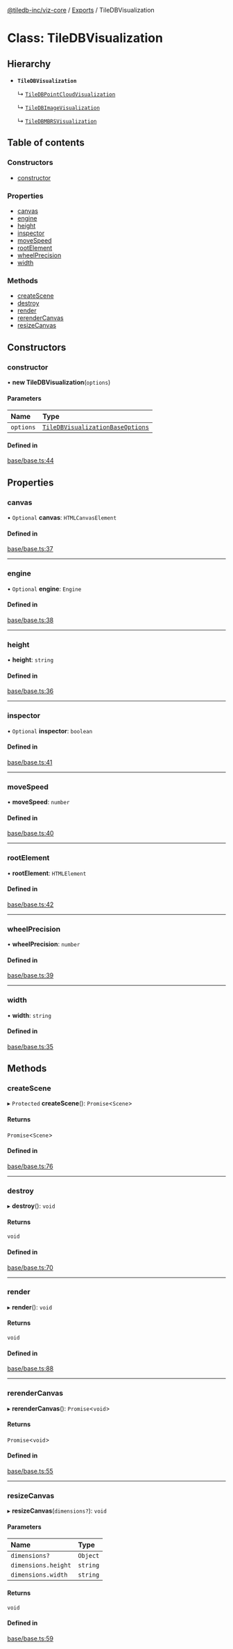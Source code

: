 [@tiledb-inc/viz-core](../README.md) / [Exports](../modules.md) / TileDBVisualization

# Class: TileDBVisualization

## Hierarchy

- **`TileDBVisualization`**

  ↳ [`TileDBPointCloudVisualization`](TileDBPointCloudVisualization.md)

  ↳ [`TileDBImageVisualization`](TileDBImageVisualization.md)

  ↳ [`TileDBMBRSVisualization`](TileDBMBRSVisualization.md)

## Table of contents

### Constructors

- [constructor](TileDBVisualization.md#constructor)

### Properties

- [canvas](TileDBVisualization.md#canvas)
- [engine](TileDBVisualization.md#engine)
- [height](TileDBVisualization.md#height)
- [inspector](TileDBVisualization.md#inspector)
- [moveSpeed](TileDBVisualization.md#movespeed)
- [rootElement](TileDBVisualization.md#rootelement)
- [wheelPrecision](TileDBVisualization.md#wheelprecision)
- [width](TileDBVisualization.md#width)

### Methods

- [createScene](TileDBVisualization.md#createscene)
- [destroy](TileDBVisualization.md#destroy)
- [render](TileDBVisualization.md#render)
- [rerenderCanvas](TileDBVisualization.md#rerendercanvas)
- [resizeCanvas](TileDBVisualization.md#resizecanvas)

## Constructors

### constructor

• **new TileDBVisualization**(`options`)

#### Parameters

| Name | Type |
| :------ | :------ |
| `options` | [`TileDBVisualizationBaseOptions`](../interfaces/TileDBVisualizationBaseOptions.md) |

#### Defined in

[base/base.ts:44](https://github.com/TileDB-Inc/TileDB-Viz/blob/cc0c331/packages/core/src/base/base.ts#L44)

## Properties

### canvas

• `Optional` **canvas**: `HTMLCanvasElement`

#### Defined in

[base/base.ts:37](https://github.com/TileDB-Inc/TileDB-Viz/blob/cc0c331/packages/core/src/base/base.ts#L37)

___

### engine

• `Optional` **engine**: `Engine`

#### Defined in

[base/base.ts:38](https://github.com/TileDB-Inc/TileDB-Viz/blob/cc0c331/packages/core/src/base/base.ts#L38)

___

### height

• **height**: `string`

#### Defined in

[base/base.ts:36](https://github.com/TileDB-Inc/TileDB-Viz/blob/cc0c331/packages/core/src/base/base.ts#L36)

___

### inspector

• `Optional` **inspector**: `boolean`

#### Defined in

[base/base.ts:41](https://github.com/TileDB-Inc/TileDB-Viz/blob/cc0c331/packages/core/src/base/base.ts#L41)

___

### moveSpeed

• **moveSpeed**: `number`

#### Defined in

[base/base.ts:40](https://github.com/TileDB-Inc/TileDB-Viz/blob/cc0c331/packages/core/src/base/base.ts#L40)

___

### rootElement

• **rootElement**: `HTMLElement`

#### Defined in

[base/base.ts:42](https://github.com/TileDB-Inc/TileDB-Viz/blob/cc0c331/packages/core/src/base/base.ts#L42)

___

### wheelPrecision

• **wheelPrecision**: `number`

#### Defined in

[base/base.ts:39](https://github.com/TileDB-Inc/TileDB-Viz/blob/cc0c331/packages/core/src/base/base.ts#L39)

___

### width

• **width**: `string`

#### Defined in

[base/base.ts:35](https://github.com/TileDB-Inc/TileDB-Viz/blob/cc0c331/packages/core/src/base/base.ts#L35)

## Methods

### createScene

▸ `Protected` **createScene**(): `Promise`<`Scene`\>

#### Returns

`Promise`<`Scene`\>

#### Defined in

[base/base.ts:76](https://github.com/TileDB-Inc/TileDB-Viz/blob/cc0c331/packages/core/src/base/base.ts#L76)

___

### destroy

▸ **destroy**(): `void`

#### Returns

`void`

#### Defined in

[base/base.ts:70](https://github.com/TileDB-Inc/TileDB-Viz/blob/cc0c331/packages/core/src/base/base.ts#L70)

___

### render

▸ **render**(): `void`

#### Returns

`void`

#### Defined in

[base/base.ts:88](https://github.com/TileDB-Inc/TileDB-Viz/blob/cc0c331/packages/core/src/base/base.ts#L88)

___

### rerenderCanvas

▸ **rerenderCanvas**(): `Promise`<`void`\>

#### Returns

`Promise`<`void`\>

#### Defined in

[base/base.ts:55](https://github.com/TileDB-Inc/TileDB-Viz/blob/cc0c331/packages/core/src/base/base.ts#L55)

___

### resizeCanvas

▸ **resizeCanvas**(`dimensions?`): `void`

#### Parameters

| Name | Type |
| :------ | :------ |
| `dimensions?` | `Object` |
| `dimensions.height` | `string` |
| `dimensions.width` | `string` |

#### Returns

`void`

#### Defined in

[base/base.ts:59](https://github.com/TileDB-Inc/TileDB-Viz/blob/cc0c331/packages/core/src/base/base.ts#L59)
